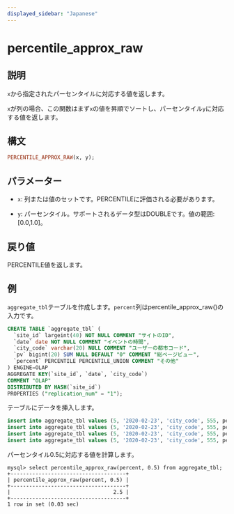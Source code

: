 ```yaml
---
displayed_sidebar: "Japanese"
---
```


# percentile_approx_raw

## 説明

`x`から指定されたパーセンタイルに対応する値を返します。

`x`が列の場合、この関数はまず`x`の値を昇順でソートし、パーセンタイル`y`に対応する値を返します。

## 構文

```Haskell
PERCENTILE_APPROX_RAW(x, y);
```

## パラメーター

- `x`: 列または値のセットです。PERCENTILEに評価される必要があります。

- `y`: パーセンタイル。サポートされるデータ型はDOUBLEです。値の範囲: [0.0,1.0]。

## 戻り値

PERCENTILE値を返します。

## 例

 `aggregate_tbl`テーブルを作成します。`percent`列はpercentile_approx_raw()の入力です。

  ```sql
  CREATE TABLE `aggregate_tbl` (
    `site_id` largeint(40) NOT NULL COMMENT "サイトのID",
    `date` date NOT NULL COMMENT "イベントの時間",
    `city_code` varchar(20) NULL COMMENT "ユーザーの都市コード",
    `pv` bigint(20) SUM NULL DEFAULT "0" COMMENT "総ページビュー",
    `percent` PERCENTILE PERCENTILE_UNION COMMENT "その他"
  ) ENGINE=OLAP
  AGGREGATE KEY(`site_id`, `date`, `city_code`)
  COMMENT "OLAP"
  DISTRIBUTED BY HASH(`site_id`)
  PROPERTIES ("replication_num" = "1");
  ```

テーブルにデータを挿入します。

  ```sql
  insert into aggregate_tbl values (5, '2020-02-23', 'city_code', 555, percentile_hash(1));
  insert into aggregate_tbl values (5, '2020-02-23', 'city_code', 555, percentile_hash(2));
  insert into aggregate_tbl values (5, '2020-02-23', 'city_code', 555, percentile_hash(3));
  insert into aggregate_tbl values (5, '2020-02-23', 'city_code', 555, percentile_hash(4));
  ```

パーセンタイル0.5に対応する値を計算します。

  ```Plain Text
  mysql> select percentile_approx_raw(percent, 0.5) from aggregate_tbl;
  +-------------------------------------+
  | percentile_approx_raw(percent, 0.5) |
  +-------------------------------------+
  |                                 2.5 |
  +-------------------------------------+
  1 row in set (0.03 sec)
  ```
